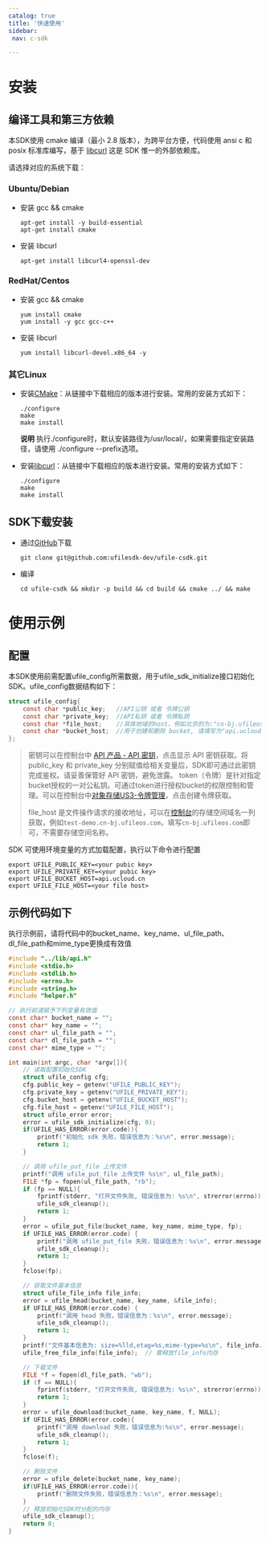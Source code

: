 ```yaml
---
catalog: true 
title: '快速使用'
sidebar:
 nav: c-sdk

---
```


# 安装

## 编译工具和第三方依赖

本SDK使用 cmake 编译（最小 2.8 版本），为跨平台方便，代码使用 ansi c 和 posix 标准库编写，基于 [libcurl](https://curl.haxx.se/) 这是 SDK 惟一的外部依赖库。

请选择对应的系统下载：

### Ubuntu/Debian

* 安装 gcc && cmake

  ```shell
  apt-get install -y build-essential
  apt-get install cmake
  ```

* 安装 libcurl

  ```shell
  apt-get install libcurl4-openssl-dev
  ```

### RedHat/Centos

* 安装 gcc && cmake

  ```shell
  yum install cmake 
  yum install -y gcc gcc-c++
  ```

* 安装 libcurl

  ```shell
  yum install libcurl-devel.x86_64 -y
  ```

### 其它Linux

- 安装[CMake](https://cmake.org/download/?spm=a2c4g.11186623.2.14.44e941caIsHOx9)：从链接中下载相应的版本进行安装。常用的安装方式如下：

  ```shell
  ./configure
  make
  make install                                    
  ```

  **说明** 执行./configure时，默认安装路径为/usr/local/，如果需要指定安装路径，请使用 ./configure --prefix选项。

- 安装[libcurl](https://curl.haxx.se/download.html?spm=a2c4g.11186623.2.15.44e941caS0PuwQ)：从链接中下载相应的版本进行安装。常用的安装方式如下：

  ```shell
  ./configure
  make
  make install
  ```

## SDK下载安装

- 通过[GitHub](https://github.com/ufilesdk-dev/ufile-csdk)下载

  ```shell
  git clone git@github.com:ufilesdk-dev/ufile-csdk.git
  ```

* 编译

  ```shell
  cd ufile-csdk && mkdir -p build && cd build && cmake ../ && make
  ```


# 使用示例

## 配置

本SDK使用前需配置ufile_config所需数据，用于ufile_sdk_initialize接口初始化 SDK。ufile_config数据结构如下：

```c
struct ufile_config{
    const char *public_key;   //API公钥 或者 令牌公钥
    const char *private_key;  //API私钥 或者 令牌私钥
    const char *file_host;    //具体地域的host，例如北京的为:"cn-bj.ufileos.com"
    const char *bucket_host;  //用于创建和删除 bucket, 请填写为"api.ucloud.cn"
};
```

> 密钥可以在控制台中 [API 产品 - API 密钥](https://console.ucloud.cn/uapi/apikey)，点击显示 API 密钥获取。将 public_key 和 private_key 分别赋值给相关变量后，SDK即可通过此密钥完成鉴权。请妥善保管好 API 密钥，避免泄露。 token（令牌）是针对指定bucket授权的一对公私钥。可通过token进行授权bucket的权限控制和管理。可以在控制台中[对象存储US3-令牌管理](https://console.ucloud.cn/ufile/token)，点击创建令牌获取。
>
> file_host 是文件操作请求的接收地址，可以在[控制台](https://console.ucloud.cn/ufile/ufile)的存储空间域名一列获取，例如`test-demo.cn-bj.ufileos.com`，填写`cn-bj.ufileos.com`即可，不需要存储空间名称。

SDK 可使用环境变量的方式加载配置，执行以下命令进行配置

```shell
export UFILE_PUBLIC_KEY=<your pubic key>
export UFILE_PRIVATE_KEY=<your pubic key>
export UFILE_BUCKET_HOST=api.ucloud.cn 
export UFILE_FILE_HOST=<your file host> 
```

## 示例代码如下

执行示例前，请将代码中的bucket_name、key_name、ul_file_path、dl_file_path和mime_type更换成有效值

```c
#include "../lib/api.h"
#include <stdio.h>
#include <stdlib.h>
#include <errno.h>
#include <string.h>
#include "helper.h"

// 执行前请赋予下列变量有效值
const char* bucket_name = "";
const char* key_name = "";
const char* ul_file_path = "";
const char* dl_file_path = "";
const char* mime_type = "";

int main(int argc, char *argv[]){
    // 读取配置初始化SDK
    struct ufile_config cfg;
    cfg.public_key = getenv("UFILE_PUBLIC_KEY");
    cfg.private_key = getenv("UFILE_PRIVATE_KEY");
    cfg.bucket_host = getenv("UFILE_BUCKET_HOST");
    cfg.file_host = getenv("UFILE_FILE_HOST");
    struct ufile_error error;
    error = ufile_sdk_initialize(cfg, 0);
    if(UFILE_HAS_ERROR(error.code)){
        printf("初始化 sdk 失败，错误信息为：%s\n", error.message);
        return 1;
    }

    // 调用 ufile_put_file 上传文件
    printf("调用 ufile_put_file 上传文件 %s\n", ul_file_path);
    FILE *fp = fopen(ul_file_path, "rb");
    if (fp == NULL){
        fprintf(stderr, "打开文件失败, 错误信息为: %s\n", strerror(errno));
        ufile_sdk_cleanup();
        return 1;
    }
    error = ufile_put_file(bucket_name, key_name, mime_type, fp);
    if UFILE_HAS_ERROR(error.code) {
        printf("调用 ufile_put_file 失败，错误信息为：%s\n", error.message);
        ufile_sdk_cleanup();
        return 1;
    }
    fclose(fp);

    // 获取文件基本信息
    struct ufile_file_info file_info;
    error = ufile_head(bucket_name, key_name, &file_info);
    if UFILE_HAS_ERROR(error.code) {
        printf("调用 head 失败，错误信息为：%s\n", error.message);
        ufile_sdk_cleanup();
        return 1;
    }
    printf("文件基本信息为: size=%lld,etag=%s,mime-type=%s\n", file_info.bytes_len, file_info.etag, file_info.mime_type);
    ufile_free_file_info(file_info);  // 需释放file_info内存

    // 下载文件
    FILE *f = fopen(dl_file_path, "wb");
    if (f == NULL){
        fprintf(stderr, "打开文件失败, 错误信息为: %s\n", strerror(errno));
        return 1;
    }
    error = ufile_download(bucket_name, key_name, f, NULL);
    if UFILE_HAS_ERROR(error.code){
        printf("调用 download 失败，错误信息为:%s\n", error.message);
        ufile_sdk_cleanup();
        return 1;
    }
    fclose(f);

    // 删除文件
    error = ufile_delete(bucket_name, key_name);
    if(UFILE_HAS_ERROR(error.code)){
        printf("删除文件失败，错误信息为：%s\n", error.message);
    }
	// 释放初始化SDK时分配的内存
    ufile_sdk_cleanup();
    return 0;
}
```
</div>
